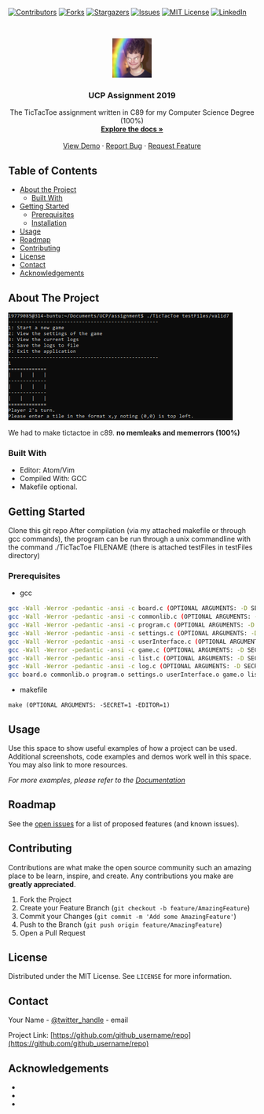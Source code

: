 <!--
*** Thanks for checking out this README Template. If you have a suggestion that would
*** make this better, please fork the repo and create a pull request or simply open
*** an issue with the tag "enhancement".
*** Thanks again! Now go create something AMAZING! :D
***
***
***
*** To avoid retyping too much info. Do a search and replace for the following:
*** github_username, repo, twitter_handle, email
-->





<!-- PROJECT SHIELDS -->
<!--
*** I'm using markdown "reference style" links for readability.
*** Reference links are enclosed in brackets [ ] instead of parentheses ( ).
*** See the bottom of this document for the declaration of the reference variables
*** for contributors-url, forks-url, etc. This is an optional, concise syntax you may use.
*** https://www.markdownguide.org/basic-syntax/#reference-style-links
-->
[![Contributors][contributors-shield]][contributors-url]
[![Forks][forks-shield]][forks-url]
[![Stargazers][stars-shield]][stars-url]
[![Issues][issues-shield]][issues-url]
[![MIT License][license-shield]][license-url]
[![LinkedIn][linkedin-shield]][linkedin-url]



<!-- PROJECT LOGO -->
<br />
<p align="center">
  <a href="https://github.com/Techypanda/UCP-Assignment-2019">
    <img src="images/logo.png" alt="Logo" width="80" height="80">
  </a>

  <h3 align="center">UCP Assignment 2019</h3>

  <p align="center">
    The TicTacToe assignment written in C89 for my Computer Science Degree (100%)
    <br />
    <a href="https://github.com/Techypanda/UCP-Assignment-2019"><strong>Explore the docs »</strong></a>
    <br />
    <br />
    <a href="https://github.com/Techypanda/UCP-Assignment-2019">View Demo</a>
    ·
    <a href="https://github.com/Techypanda/UCP-Assignment-2019/issues">Report Bug</a>
    ·
    <a href="https://github.com/Techypanda/UCP-Assignment-2019/issues">Request Feature</a>
  </p>
</p>



<!-- TABLE OF CONTENTS -->
## Table of Contents

* [About the Project](#about-the-project)
  * [Built With](#built-with)
* [Getting Started](#getting-started)
  * [Prerequisites](#prerequisites)
  * [Installation](#installation)
* [Usage](#usage)
* [Roadmap](#roadmap)
* [Contributing](#contributing)
* [License](#license)
* [Contact](#contact)
* [Acknowledgements](#acknowledgements)



<!-- ABOUT THE PROJECT -->
## About The Project

[![Product Name Screen Shot][product-screenshot]](https://example.com)

We had to make tictactoe in c89.
**no memleaks and memerrors (100%)**


### Built With

* Editor: Atom/Vim
* Compiled With: GCC
* Makefile optional.



<!-- GETTING STARTED -->
## Getting Started

Clone this git repo
After compilation (via my attached makefile or through gcc commands), the program can be run through a unix commandline 
with the command ./TicTacToe FILENAME (there is attached testFiles in testFiles directory)

### Prerequisites

* gcc
```sh
gcc -Wall -Werror -pedantic -ansi -c board.c (OPTIONAL ARGUMENTS: -D SECRET=1 -D EDITOR=1)
gcc -Wall -Werror -pedantic -ansi -c commonlib.c (OPTIONAL ARGUMENTS: -D SECRET=1 -D EDITOR=1)
gcc -Wall -Werror -pedantic -ansi -c program.c (OPTIONAL ARGUMENTS: -D SECRET=1 -D EDITOR=1)
gcc -Wall -Werror -pedantic -ansi -c settings.c (OPTIONAL ARGUMENTS: -D SECRET=1 -D EDITOR=1)
gcc -Wall -Werror -pedantic -ansi -c userInterface.c (OPTIONAL ARGUMENTS: -D SECRET=1 -D EDITOR=1)
gcc -Wall -Werror -pedantic -ansi -c game.c (OPTIONAL ARGUMENTS: -D SECRET=1 -D EDITOR=1)
gcc -Wall -Werror -pedantic -ansi -c list.c (OPTIONAL ARGUMENTS: -D SECRET=1 -D EDITOR=1)
gcc -Wall -Werror -pedantic -ansi -c log.c (OPTIONAL ARGUMENTS: -D SECRET=1 -D EDITOR=1)
gcc board.o commonlib.o program.o settings.o userInterface.o game.o list.o log.o -o TicTacToe
```
* makefile
```make
make (OPTIONAL ARGUMENTS: -SECRET=1 -EDITOR=1)
```
<!--
### Installation
 
1. Clone the repo
```sh
git clone https://github.com/github_username/repo.git
```
2. Install NPM packages
```sh
npm install
```
-->


<!-- USAGE EXAMPLES -->
## Usage

Use this space to show useful examples of how a project can be used. Additional screenshots, code examples and demos work well in this space. You may also link to more resources.

_For more examples, please refer to the [Documentation](https://example.com)_



<!-- ROADMAP -->
## Roadmap

See the [open issues](https://github.com/github_username/repo/issues) for a list of proposed features (and known issues).



<!-- CONTRIBUTING -->
## Contributing

Contributions are what make the open source community such an amazing place to be learn, inspire, and create. Any contributions you make are **greatly appreciated**.

1. Fork the Project
2. Create your Feature Branch (`git checkout -b feature/AmazingFeature`)
3. Commit your Changes (`git commit -m 'Add some AmazingFeature'`)
4. Push to the Branch (`git push origin feature/AmazingFeature`)
5. Open a Pull Request



<!-- LICENSE -->
## License

Distributed under the MIT License. See `LICENSE` for more information.



<!-- CONTACT -->
## Contact

Your Name - [@twitter_handle](https://twitter.com/twitter_handle) - email

Project Link: [https://github.com/github_username/repo](https://github.com/github_username/repo)



<!-- ACKNOWLEDGEMENTS -->
## Acknowledgements

* []()
* []()
* []()





<!-- MARKDOWN LINKS & IMAGES -->
<!-- https://www.markdownguide.org/basic-syntax/#reference-style-links -->
[contributors-shield]: https://img.shields.io/github/contributors/othneildrew/Best-README-Template.svg?style=flat-square
[contributors-url]: https://github.com/othneildrew/Best-README-Template/graphs/contributors
[forks-shield]: https://img.shields.io/github/forks/othneildrew/Best-README-Template.svg?style=flat-square
[forks-url]: https://github.com/othneildrew/Best-README-Template/network/members
[stars-shield]: https://img.shields.io/github/stars/othneildrew/Best-README-Template.svg?style=flat-square
[stars-url]: https://github.com/othneildrew/Best-README-Template/stargazers
[issues-shield]: https://img.shields.io/github/issues/othneildrew/Best-README-Template.svg?style=flat-square
[issues-url]: https://github.com/othneildrew/Best-README-Template/issues
[license-shield]: https://img.shields.io/github/license/othneildrew/Best-README-Template.svg?style=flat-square
[license-url]: https://github.com/othneildrew/Best-README-Template/blob/master/LICENSE.txt
[linkedin-shield]: https://img.shields.io/badge/-LinkedIn-black.svg?style=flat-square&logo=linkedin&colorB=555
[linkedin-url]: https://linkedin.com/in/othneildrew
[product-screenshot]: images/screenshot.PNG
